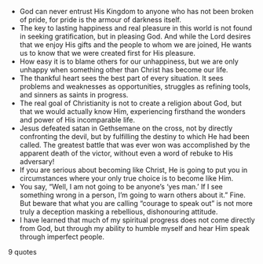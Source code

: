  - God can never entrust His Kingdom to anyone who has not been broken of pride, for pride is the armour of darkness itself.
 - The key to lasting happiness and real pleasure in this world is not found in seeking gratification, but in pleasing God. And while the Lord desires that we enjoy His gifts and the people to whom we are joined, He wants us to know that we were created first for His pleasure.
 - How easy it is to blame others for our unhappiness, but we are only unhappy when something other than Christ has become our life.
 - The thankful heart sees the best part of every situation. It sees problems and weaknesses as opportunities, struggles as refining tools, and sinners as saints in progress.
 - The real goal of Christianity is not to create a religion about God, but that we would actually know Him, experiencing firsthand the wonders and power of His incomparable life.
 - Jesus defeated satan in Gethsemane on the cross, not by directly confronting the devil, but by fulfilling the destiny to which He had been called. The greatest battle that was ever won was accomplished by the apparent death of the victor, without even a word of rebuke to His adversary!
 - If you are serious about becoming like Christ, He is going to put you in circumstances where your only true choice is to become like Him.
 - You say, “Well, I am not going to be anyone’s ‘yes man.’ If I see something wrong in a person, I’m going to warn others about it.” Fine. But beware that what you are calling “courage to speak out” is not more truly a deception masking a rebellious, dishonouring attitude.
 - I have learned that much of my spiritual progress does not come directly from God, but through my ability to humble myself and hear Him speak through imperfect people.

9 quotes